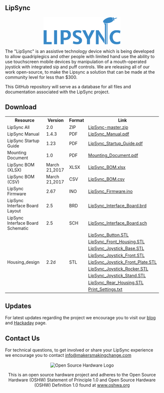 ## LipSync

<p align="center">
<img align="center" src="https://raw.githubusercontent.com/makersmakingchange/blog/gh-pages/_resources/images/LipSync_Logo.jpg" width="50%" height="50%" alt="LipSync Logo"/>
</p>

The "LipSync" is an assistive technology device which is being developed to allow quadriplegics and other people with limited hand use the ability to use touchscreen mobile devices by manipulation of a mouth-operated joystick with integrated sip and puff controls. We are releasing all of our work open-source, to make the Lipsync a solution that can be made at the community level for less than $300.

This GitHub repository will serve as a database for all files and documentation associated with the LipSync project.

## Download

 <table style="width:100%">
  <tr>
    <th>Resource</th>
    <th>Version</th>
    <th>Format</th>
    <th>Link</th>
  </tr>
    <tr>
    <td>LipSync All</td>
    <td>2.0</td>
    <td>ZIP</td>
    <td><a href="https://github.com/makersmakingchange/LipSync/archive/master.zip">LipSync-master.zip</a></td>
  </tr>
  <tr>
    <td>LipSync Manual</td>
    <td>1.4.3</td>
    <td>PDF</td>
    <td><a href="https://github.com/makersmakingchange/LipSync/raw/master/LipSync_Manual.pdf">LipSync_Manual.pdf</a></td>
  </tr>
  <tr>
    <td>LipSync Startup Guide</td>
    <td>1.23</td>
    <td>PDF</td>
    <td><a href="https://github.com/makersmakingchange/LipSync/raw/master/LipSync_Startup_Guide.pdf">LipSync_Startup_Guide.pdf</a></td>
  </tr>
  <tr>
     <td>Mounting Document</td>
     <td>1.0</td>
     <td>PDF</td>
     <td><a href="https://github.com/makersmakingchange/LipSync/raw/master/LipSync_Startup_Guide.pdf">Mounting_Document.pdf</a></td>
  </tr>
  <tr>
    <td>LipSync BOM (XLSX)</td>
    <td>March 21,2017</td>
    <td>XLSX</td>
    <td><a href="https://github.com/makersmakingchange/LipSync/raw/master/LipSync_BOM.xlsx">LipSync_BOM.xlsx</a></td>
  </tr>
  <tr>
    <td>LipSync BOM (CSV)</td>
    <td>March 21,2017</td>
    <td>CSV</td>
    <td><a href="https://raw.githubusercontent.com/makersmakingchange/LipSync/master/LipSync_BOM.csv" download target="_blank">LipSync_BOM.csv</a></td>
  </tr>
  <tr>
    <td>LipSync Firmware</td>
    <td>2.67</td>
    <td>INO</td>
    <td><a href="https://github.com/makersmakingchange/LipSync/raw/master/Software/LipSync_Firmware/LipSync_Firmware.ino">LipSync_Firmware.ino</a></td>
  </tr>
  <tr>
    <td>LipSync Interface Board Layout</td>
    <td>2.5</td>
    <td>BRD</td>
    <td><a href="https://raw.githubusercontent.com/makersmakingchange/LipSync/master/Hardware/PCB_design/LipSync_Interface_Board.brd">LipSync_Interface_Board.brd</a></td>
  </tr>
  <tr>
    <td>LipSync Interface Board Schematic</td>
    <td>2.5</td>
    <td>SCH</td>
    <td><a href="https://raw.githubusercontent.com/makersmakingchange/LipSync/master/Hardware/PCB_design/LipSync_Interface_Board.sch">LipSync_Interface_Board.sch</a></td>
  </tr>
    <tr>
    <td rowspan="9">Housing_design</td>
    <td rowspan="9">2.2d</td>
    <td rowspan="9">STL</td>
    <td><a href="https://raw.githubusercontent.com/makersmakingchange/LipSync/master/Hardware/Housing_design/LipSync_Button.STL">LipSync_Button.STL</a></td>
  </tr>
  <tr>
  <td><a href="https://github.com/makersmakingchange/LipSync/raw/master/Hardware/Housing_design/LipSync_Front_Housing.STL">LipSync_Front_Housing.STL</a></td>
  </tr>
  <tr>
	<td><a href="https://github.com/makersmakingchange/LipSync/raw/master/Hardware/Housing_design/LipSync_Joystick_Base.STL">LipSync_Joystick_Base.STL</a></td>
</tr>
<tr>
  <td><a href="https://github.com/makersmakingchange/LipSync/raw/master/Hardware/Housing_design/LipSync_Joystick_Front.STL">LipSync_Joystick_Front.STL</a></td>
</tr>
<tr>
  <td><a href="https://github.com/makersmakingchange/LipSync/raw/master/Hardware/Housing_design/LipSync_Joystick_Front_Plate.STL">LipSync_Joystick_Front_Plate.STL</a></td>
</tr>
<tr>
  <td><a href="https://github.com/makersmakingchange/LipSync/raw/master/Hardware/Housing_design/LipSync_Joystick_Rocker.STL">LipSync_Joystick_Rocker.STL</a></td>
</tr>
<tr>
  <td><a href="https://github.com/makersmakingchange/LipSync/raw/master/Hardware/Housing_design/LipSync_Joystick_Stand.STL">LipSync_Joystick_Stand.STL</a></td>
</tr>
<tr>
  <td><a href="https://github.com/makersmakingchange/LipSync/raw/master/Hardware/Housing_design/LipSync_Rear_Housing.stl">LipSync_Rear_Housing.STL</a></td>
</tr>
<tr>
  <td><a href="https://raw.githubusercontent.com/makersmakingchange/LipSync/master/Hardware/Housing_design/Print_Settings.txt">Print_Settings.txt</a></td>
</tr>
</table> 

## Updates 
For latest updates regarding the project we encourage you to visit our <a href="https://makersmakingchange.github.io/blog/">blog</a> and <a href="https://hackaday.io/project/13424-lipsync">Hackaday</a> page.


## Contact Us

For technical questions, to get involved or share your LipSync experience we encourage you to contact info@makersmakingchange.com



<p align="center">
<img align="center" src="http://www.oshwa.org/wp-content/uploads/2014/03/oshw-logo-200-px.png" alt="Open Source Hardware Logo"/>
</p>

<p align="center">
This is an open source hardware project and adheres to the Open Source Hardware (OSHW) Statement of Principle 1.0 and Open Source Hardware (OSHW) Definition 1.0 found at <a href="http://www.oshwa.org">www.oshwa.org</a>
</p>

